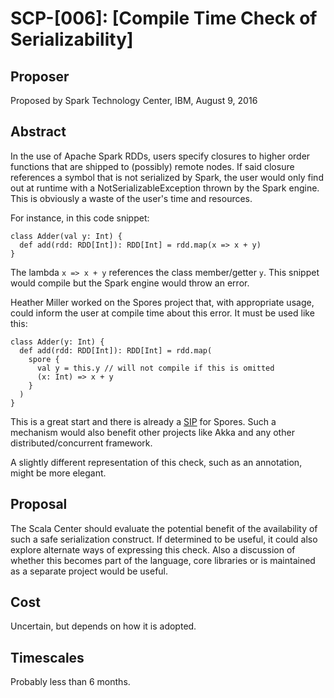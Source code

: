 # SCP-[006]: [Compile Time Check of Serializability]

## Proposer

Proposed by Spark Technology Center, IBM, August 9, 2016

## Abstract

In the use of Apache Spark RDDs, users specify closures to higher order
functions that are shipped to (possibly) remote nodes. If said closure
references a symbol that is not serialized by Spark, the user would only
find out at runtime with a NotSerializableException thrown by the Spark engine.
This is obviously a waste of the user's time and resources.

For instance, in this code snippet:
```
class Adder(val y: Int) {
  def add(rdd: RDD[Int]): RDD[Int] = rdd.map(x => x + y)
}
```
The lambda `x => x + y` references the class member/getter `y`. This snippet
would compile but the Spark engine would throw an error.

Heather Miller worked on the Spores project that, with appropriate usage, could
inform the user at compile time about this error. It must be used like this:
```
class Adder(y: Int) {
  def add(rdd: RDD[Int]): RDD[Int] = rdd.map(
    spore {
      val y = this.y // will not compile if this is omitted
      (x: Int) => x + y
    }
  )
}
```

This is a great start and there is already a [SIP](http://docs.scala-lang.org/sips/pending/spores.html) for Spores. Such a mechanism would also benefit other projects
like Akka and any other distributed/concurrent framework.

A slightly different representation of this check, such as an annotation,
might be more elegant.


## Proposal

The Scala Center should evaluate the potential benefit of the availability of
such a safe serialization construct. If determined to be useful, it could also explore alternate
ways of expressing this check.
Also a discussion of whether this becomes part of the language, core libraries
or is maintained as a separate project would be useful.

## Cost

Uncertain, but depends on how it is adopted.

## Timescales

Probably less than 6 months.
